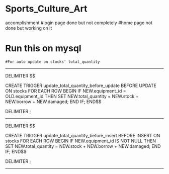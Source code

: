 # Sports_Culture_Art 

accomplishment
    #login page done but not completely
    #home page not done but working on it 


# Run this on mysql
    #For auto update on stocks' total_quantity
    
***********************************************************************

DELIMITER $$

CREATE TRIGGER update_total_quantity_before_update
BEFORE UPDATE ON stocks
FOR EACH ROW
BEGIN
    IF NEW.equipment_id = OLD.equipment_id THEN
        SET NEW.total_quantity = NEW.stock + NEW.borrow + NEW.damaged;
    END IF;
END$$

DELIMITER ;

***********************************************************************

DELIMITER $$

CREATE TRIGGER update_total_quantity_before_insert
BEFORE INSERT ON stocks
FOR EACH ROW
BEGIN
    IF NEW.equipment_id IS NOT NULL THEN
        SET NEW.total_quantity = NEW.stock + NEW.borrow + NEW.damaged;
    END IF;
END$$

DELIMITER ;

***********************************************************************